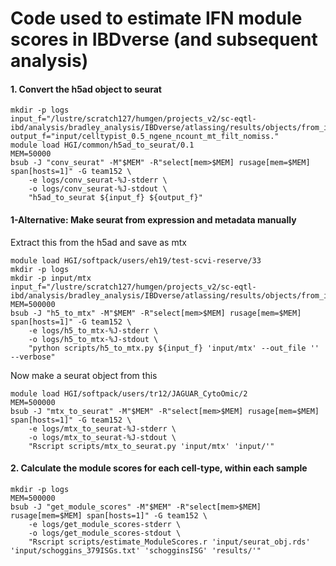 # Code used to estimate IFN module scores in IBDverse (and subsequent analysis)

#### 1. Convert the h5ad object to seurat
```
mkdir -p logs
input_f="/lustre/scratch127/humgen/projects_v2/sc-eqtl-ibd/analysis/bradley_analysis/IBDverse/atlassing/results/objects/from_irods/celltypist_0.5_ngene_ncount_mt_filt_nomiss.h5ad"
output_f="input/celltypist_0.5_ngene_ncount_mt_filt_nomiss."
module load HGI/common/h5ad_to_seurat/0.1
MEM=50000
bsub -J "conv_seurat" -M"$MEM" -R"select[mem>$MEM] rusage[mem=$MEM] span[hosts=1]" -G team152 \
    -e logs/conv_seurat-%J-stderr \
    -o logs/conv_seurat-%J-stdout \
    "h5ad_to_seurat ${input_f} ${output_f}"
```

#### 1-Alternative: Make seurat from expression and metadata manually
Extract this from the h5ad and save as mtx
```
module load HGI/softpack/users/eh19/test-scvi-reserve/33
mkdir -p logs
mkdir -p input/mtx
input_f="/lustre/scratch127/humgen/projects_v2/sc-eqtl-ibd/analysis/bradley_analysis/IBDverse/atlassing/results/objects/from_irods/celltypist_0.5_ngene_ncount_mt_filt_nomiss.h5ad"
MEM=500000
bsub -J "h5_to_mtx" -M"$MEM" -R"select[mem>$MEM] rusage[mem=$MEM] span[hosts=1]" -G team152 \
    -e logs/h5_to_mtx-%J-stderr \
    -o logs/h5_to_mtx-%J-stdout \
    "python scripts/h5_to_mtx.py ${input_f} 'input/mtx' --out_file '' --verbose"
```

Now make a seurat object from this
```
module load HGI/softpack/users/tr12/JAGUAR_CytoOmic/2
MEM=500000
bsub -J "mtx_to_seurat" -M"$MEM" -R"select[mem>$MEM] rusage[mem=$MEM] span[hosts=1]" -G team152 \
    -e logs/mtx_to_seurat-%J-stderr \
    -o logs/mtx_to_seurat-%J-stdout \
    "Rscript scripts/mtx_to_seurat.py 'input/mtx' 'input/'"
```


#### 2. Calculate the module scores for each cell-type, within each sample
```
mkdir -p logs
MEM=500000
bsub -J "get_module_scores" -M"$MEM" -R"select[mem>$MEM] rusage[mem=$MEM] span[hosts=1]" -G team152 \
    -e logs/get_module_scores-stderr \
    -o logs/get_module_scores-stdout \
    "Rscript scripts/estimate_ModuleScores.r 'input/seurat_obj.rds' 'input/schoggins_379ISGs.txt' 'schogginsISG' 'results/'"
```